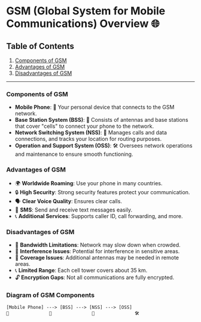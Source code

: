 
# GSM (Global System for Mobile Communications) Overview 🌐

## Table of Contents
1. [Components of GSM](#components-of-gsm)
2. [Advantages of GSM](#advantages-of-gsm)
3. [Disadvantages of GSM](#disadvantages-of-gsm)

---

### Components of GSM
- **Mobile Phone**: 📱 Your personal device that connects to the GSM network.
- **Base Station System (BSS)**: 📡 Consists of antennas and base stations that cover "cells" to connect your phone to the network.
- **Network Switching System (NSS)**: 🔄 Manages calls and data connections, and tracks your location for routing purposes.
- **Operation and Support System (OSS)**: 🛠 Oversees network operations and maintenance to ensure smooth functioning.

### Advantages of GSM
- 🌍 **Worldwide Roaming**: Use your phone in many countries.
- 🔒 **High Security**: Strong security features protect your communication.
- 🗣 **Clear Voice Quality**: Ensures clear calls.
- 📨 **SMS**: Send and receive text messages easily.
- 📞 **Additional Services**: Supports caller ID, call forwarding, and more.

### Disadvantages of GSM
- 🐌 **Bandwidth Limitations**: Network may slow down when crowded.
- 🚫 **Interference Issues**: Potential for interference in sensitive areas.
- 🔧 **Coverage Issues**: Additional antennas may be needed in remote areas.
- 📞 **Limited Range**: Each cell tower covers about 35 km.
- 🔓 **Encryption Gaps**: Not all communications are fully encrypted.

### Diagram of GSM Components

```
[Mobile Phone] ---> [BSS] ---> [NSS] ---> [OSS]
📱               📡               🔄               🛠
```

